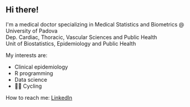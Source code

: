 ## Hi there!
I'm a medical doctor specializing in Medical Statistics and Biometrics @ University of Padova  
Dep. Cardiac, Thoracic, Vascular Sciences and Public Health   
Unit of Biostatistics, Epidemiology and Public Health

My interests are:
- Clinical epidemiology
- R programming
- Data science
- :biking_woman: Cycling

How to reach me: [LinkedIn](https://www.linkedin.com/in/brigiari/)
<!--
**brigiari/brigiari** is a ✨ _special_ ✨ repository because its `README.md` (this file) appears on your GitHub profile.

Here are some ideas to get you started:

- 🔭 I’m currently working on ...
- 🌱 I’m currently learning ...
- 👯 I’m looking to collaborate on ...
- 🤔 I’m looking for help with ...
- 💬 Ask me about ...
- 📫 How to reach me: ...
- 😄 Pronouns: ...
- ⚡ Fun fact: ...
-->
